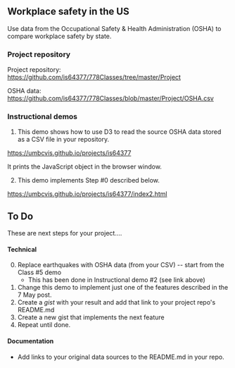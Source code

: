 ## Workplace safety in the US

Use data from the Occupational Safety & Health Administration (OSHA) to compare workplace safety by state.

### Project repository

Project repository: https://github.com/is64377/778Classes/tree/master/Project

OSHA data: https://github.com/is64377/778Classes/blob/master/Project/OSHA.csv

### Instructional demos

1. This demo shows how to use D3 to read the source OSHA data stored as a CSV file in your repository.

https://umbcvis.github.io/projects/is64377

It prints the JavaScript object in the browser window.

2. This demo implements Step #0 described below.

https://umbcvis.github.io/projects/is64377/index2.html

## To Do

These are next steps for your project....

#### Technical

0. Replace earthquakes with OSHA data (from your CSV) -- start from the Class #5 demo
    * This has been done in Instructional demo #2 (see link above)
1. Change this demo to implement just one of the features described in the 7 May post.
2. Create a *gist* with your result and add that link to your project repo's README.md
3. Create a new gist that implements the next feature
4. Repeat until done.

#### Documentation

* Add links to your original data sources to the README.md in your repo.
